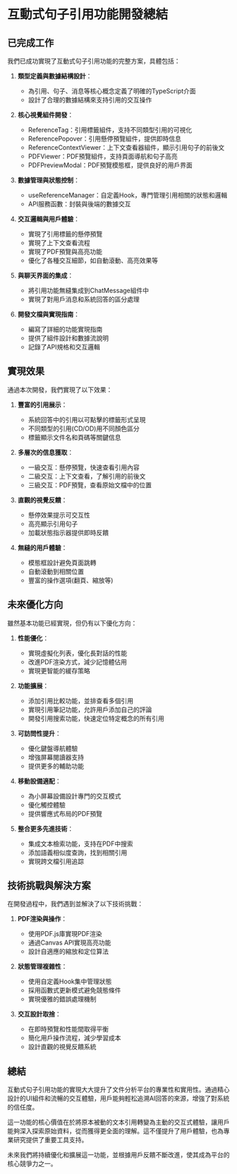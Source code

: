 # 互動式句子引用功能開發總結

## 已完成工作

我們已成功實現了互動式句子引用功能的完整方案，具體包括：

1. **類型定義與數據結構設計**：
   - 為引用、句子、消息等核心概念定義了明確的TypeScript介面
   - 設計了合理的數據結構來支持引用的交互操作

2. **核心視覺組件開發**：
   - ReferenceTag：引用標籤組件，支持不同類型引用的可視化
   - ReferencePopover：引用懸停預覽組件，提供即時信息
   - ReferenceContextViewer：上下文查看器組件，顯示引用句子的前後文
   - PDFViewer：PDF預覽組件，支持頁面導航和句子高亮
   - PDFPreviewModal：PDF預覽模態框，提供良好的用戶界面

3. **數據管理與狀態控制**：
   - useReferenceManager：自定義Hook，專門管理引用相關的狀態和邏輯
   - API服務函數：封裝與後端的數據交互

4. **交互邏輯與用戶體驗**：
   - 實現了引用標籤的懸停預覽
   - 實現了上下文查看流程
   - 實現了PDF預覽與高亮功能
   - 優化了各種交互細節，如自動滾動、高亮效果等

5. **與聊天界面的集成**：
   - 將引用功能無縫集成到ChatMessage組件中
   - 實現了對用戶消息和系統回答的區分處理

6. **開發文檔與實現指南**：
   - 編寫了詳細的功能實現指南
   - 提供了組件設計和數據流說明
   - 記錄了API規格和交互邏輯

## 實現效果

通過本次開發，我們實現了以下效果：

1. **豐富的引用展示**：
   - 系統回答中的引用以可點擊的標籤形式呈現
   - 不同類型的引用(CD/OD)用不同顏色區分
   - 標籤顯示文件名和頁碼等關鍵信息

2. **多層次的信息獲取**：
   - 一級交互：懸停預覽，快速查看引用內容
   - 二級交互：上下文查看，了解引用的前後文
   - 三級交互：PDF預覽，查看原始文檔中的位置

3. **直觀的視覺反饋**：
   - 懸停效果提示可交互性
   - 高亮顯示引用句子
   - 加載狀態指示器提供即時反饋

4. **無縫的用戶體驗**：
   - 模態框設計避免頁面跳轉
   - 自動滾動到相關位置
   - 豐富的操作選項(翻頁、縮放等)

## 未來優化方向

雖然基本功能已經實現，但仍有以下優化方向：

1. **性能優化**：
   - 實現虛擬化列表，優化長對話的性能
   - 改進PDF渲染方式，減少記憶體佔用
   - 實現更智能的緩存策略

2. **功能擴展**：
   - 添加引用比較功能，並排查看多個引用
   - 實現引用筆記功能，允許用戶添加自己的評論
   - 開發引用搜索功能，快速定位特定概念的所有引用

3. **可訪問性提升**：
   - 優化鍵盤導航體驗
   - 增強屏幕閱讀器支持
   - 提供更多的輔助功能

4. **移動設備適配**：
   - 為小屏幕設備設計專門的交互模式
   - 優化觸控體驗
   - 提供響應式布局的PDF預覽

5. **整合更多先進技術**：
   - 集成文本檢索功能，支持在PDF中搜索
   - 添加語義相似度查詢，找到相關引用
   - 實現跨文檔引用追踪

## 技術挑戰與解決方案

在開發過程中，我們遇到並解決了以下技術挑戰：

1. **PDF渲染與操作**：
   - 使用PDF.js庫實現PDF渲染
   - 通過Canvas API實現高亮功能
   - 設計自適應的縮放和定位算法

2. **狀態管理複雜性**：
   - 使用自定義Hook集中管理狀態
   - 採用函數式更新模式避免競態條件
   - 實現優雅的錯誤處理機制

3. **交互設計取捨**：
   - 在即時預覽和性能間取得平衡
   - 簡化用戶操作流程，減少學習成本
   - 設計直觀的視覺反饋系統

## 總結

互動式句子引用功能的實現大大提升了文件分析平台的專業性和實用性。通過精心設計的UI組件和流暢的交互體驗，用戶能夠輕松追溯AI回答的來源，增強了對系統的信任度。

這一功能的核心價值在於將原本被動的文本引用轉變為主動的交互式體驗，讓用戶能夠深入探索原始資料，從而獲得更全面的理解。這不僅提升了用戶體驗，也為專業研究提供了重要工具支持。

未來我們將持續優化和擴展這一功能，並根據用戶反饋不斷改進，使其成為平台的核心競爭力之一。 